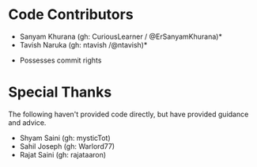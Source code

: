Code Contributors
=================

 - Sanyam Khurana (gh: CuriousLearner / @ErSanyamKhurana)*
 - Tavish Naruka (gh: ntavish /@ntavish)*

* Possesses commit rights

Special Thanks
==============

The following haven't provided code directly, but have provided guidance and advice.

 - Shyam Saini (gh: mysticTot)
 - Sahil Joseph (gh: Warlord77)
 - Rajat Saini (gh: rajataaron)
